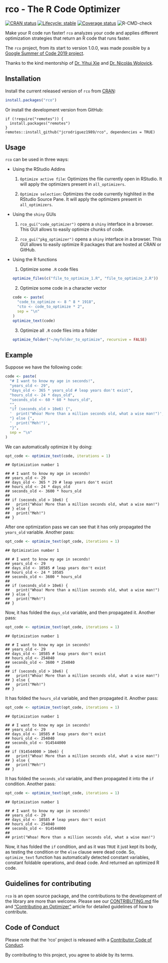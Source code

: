 
# rco - The R Code Optimizer

<!-- badges: start -->

[![CRAN
status](https://www.r-pkg.org/badges/version/rco)](https://CRAN.R-project.org/package=rco)
[![Lifecycle:
stable](https://img.shields.io/badge/lifecycle-stable-brightgreen.svg)](https://www.tidyverse.org/lifecycle/#stable)
[![Coverage
status](https://codecov.io/gh/jcrodriguez1989/rco/branch/master/graph/badge.svg)](https://codecov.io/github/jcrodriguez1989/rco?branch=master)
![R-CMD-check](https://github.com/hinduBale/rco/workflows/R-CMD-check/badge.svg?branch=ghActions)
<!---[![AppVeyor build
status](https://ci.appveyor.com/api/projects/status/github/jcrodriguez1989/rco?branch=master&svg=true)](https://ci.appveyor.com/project/jcrodriguez1989/rco)--->
<!---![pkgdown](https://github.com/hinduBale/rco/workflows/pkgdown/badge.svg?branch=ghActions)--->
<!-- badges: end -->

Make your R code run faster\! `rco` analyzes your code and applies
different optimization strategies that return an R code that runs
faster.

The `rco` project, from its start to version 1.0.0, was made possible by
a [Google Summer of Code 2019
project](https://summerofcode.withgoogle.com/archive/2019/projects/6300906386096128/).

Thanks to the kind mentorship of [Dr. Yihui Xie](https://yihui.name/en/)
and [Dr. Nicolás Wolovick](https://cs.famaf.unc.edu.ar/~nicolasw/).

## Installation

Install the current released version of `rco` from
[CRAN](https://cran.r-project.org/package=rco):

``` r
install.packages("rco")
```

Or install the development version from GitHub:

    if (!require("remotes")) {
      install.packages("remotes")
    }
    remotes::install_github("jcrodriguez1989/rco", dependencies = TRUE)

## Usage

`rco` can be used in three ways:

  - Using the RStudio Addins
    
    1.  `Optimize active file`: Optimizes the file currently open in
        RStudio. It will apply the optimizers present in
        `all_optimizers`.
    
    2.  `Optimize selection`: Optimizes the code currently highlited in
        the RStudio Source Pane. It will apply the optimizers present in
        `all_optimizers`.

  - Using the `shiny` GUIs
    
    1.  `rco_gui("code_optimizer")` opens a `shiny` interface in a
        browser. This GUI allows to easily optimize chunks of code.
    
    2.  `rco_gui("pkg_optimizer")` opens a `shiny` interface in a
        browser. This GUI allows to easily optimize R packages that are
        hosted at CRAN or GitHub.

  - Using the R functions
    
    1.  Optimize some `.R` code files
    
    <!-- end list -->
    
    ``` r
    optimize_files(c("file_to_optimize_1.R", "file_to_optimize_2.R"))
    ```
    
    2.  Optimize some code in a character vector
    
    <!-- end list -->
    
    ``` r
    code <- paste(
      "code_to_optimize <- 8 ^ 8 * 1918",
      "cto <- code_to_optimize * 2",
      sep = "\n"
    )
    optimize_text(code)
    ```
    
    3.  Optimize all `.R` code files into a folder
    
    <!-- end list -->
    
    ``` r
    optimize_folder("~/myfolder_to_optimize", recursive = FALSE)
    ```

## Example

Suppose we have the following code:

``` r
code <- paste(
  "# I want to know my age in seconds!",
  "years_old <- 29",
  "days_old <- 365 * years_old # leap years don't exist",
  "hours_old <- 24 * days_old",
  "seconds_old <- 60 * 60 * hours_old",
  "",
  "if (seconds_old > 10e6) {",
  '  print("Whoa! More than a million seconds old, what a wise man!")',
  "} else {",
  '  print("Meh!")',
  "}",
  sep = "\n"
)
```

We can automatically optimize it by doing:

``` r
opt_code <- optimize_text(code, iterations = 1)
```

    ## Optimization number 1

    ## # I want to know my age in seconds!
    ## years_old <- 29
    ## days_old <- 365 * 29 # leap years don't exist
    ## hours_old <- 24 * days_old
    ## seconds_old <- 3600 * hours_old
    ## 
    ## if (seconds_old > 10e6) {
    ##   print("Whoa! More than a million seconds old, what a wise man!")
    ## } else {
    ##   print("Meh!")
    ## }

After one optimization pass we can see that it has only propagated the
`years_old` variable. Another pass:

``` r
opt_code <- optimize_text(opt_code, iterations = 1)
```

    ## Optimization number 1

    ## # I want to know my age in seconds!
    ## years_old <- 29
    ## days_old <- 10585 # leap years don't exist
    ## hours_old <- 24 * 10585
    ## seconds_old <- 3600 * hours_old
    ## 
    ## if (seconds_old > 10e6) {
    ##   print("Whoa! More than a million seconds old, what a wise man!")
    ## } else {
    ##   print("Meh!")
    ## }

Now, it has folded the `days_old` variable, and then propagated it.
Another pass:

``` r
opt_code <- optimize_text(opt_code, iterations = 1)
```

    ## Optimization number 1

    ## # I want to know my age in seconds!
    ## years_old <- 29
    ## days_old <- 10585 # leap years don't exist
    ## hours_old <- 254040
    ## seconds_old <- 3600 * 254040
    ## 
    ## if (seconds_old > 10e6) {
    ##   print("Whoa! More than a million seconds old, what a wise man!")
    ## } else {
    ##   print("Meh!")
    ## }

It has folded the `hours_old` variable, and then propagated it. Another
pass:

``` r
opt_code <- optimize_text(opt_code, iterations = 1)
```

    ## Optimization number 1

    ## # I want to know my age in seconds!
    ## years_old <- 29
    ## days_old <- 10585 # leap years don't exist
    ## hours_old <- 254040
    ## seconds_old <- 914544000
    ## 
    ## if (914544000 > 10e6) {
    ##   print("Whoa! More than a million seconds old, what a wise man!")
    ## } else {
    ##   print("Meh!")
    ## }

It has folded the `seconds_old` variable, and then propagated it into
the `if` condition. Another pass:

``` r
opt_code <- optimize_text(opt_code, iterations = 1)
```

    ## Optimization number 1

    ## # I want to know my age in seconds!
    ## years_old <- 29
    ## days_old <- 10585 # leap years don't exist
    ## hours_old <- 254040
    ## seconds_old <- 914544000
    ## 
    ## print("Whoa! More than a million seconds old, what a wise man!")

Now, it has folded the `if` condition, and as it was `TRUE` it just kept
its body, as testing the condition or the `else` clause were dead code.
So, `optimize_text` function has automatically detected constant
variables, constant foldable operations, and dead code. And returned an
optimized R code.

## Guidelines for contributing

`rco` is an open source package, and the contributions to the
development of the library are more than welcome. Please see our
[CONTRIBUTING.md](https://github.com/jcrodriguez1989/rco/blob/master/.github/CONTRIBUTING.md)
file and [“Contributing an
Optimizer”](https://jcrodriguez1989.github.io/rco/articles/contributing-an-optimizer.html)
article for detailed guidelines of how to contribute.

## Code of Conduct

Please note that the ‘rco’ project is released with a [Contributor Code
of
Conduct](https://github.com/jcrodriguez1989/rco/blob/master/CODE_OF_CONDUCT.md).

By contributing to this project, you agree to abide by its terms.
